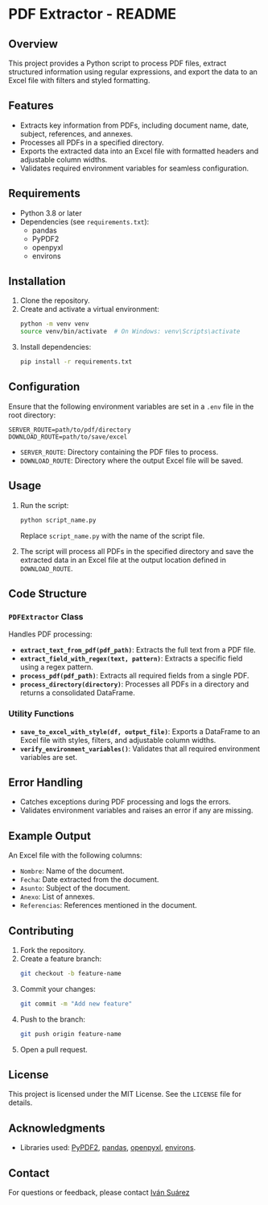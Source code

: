 # PDF Extractor - README

## Overview

This project provides a Python script to process PDF files, extract structured information using regular expressions,
and export the data to an Excel file with filters and styled formatting.

## Features

- Extracts key information from PDFs, including document name, date, subject, references, and annexes.
- Processes all PDFs in a specified directory.
- Exports the extracted data into an Excel file with formatted headers and adjustable column widths.
- Validates required environment variables for seamless configuration.

## Requirements

- Python 3.8 or later
- Dependencies (see `requirements.txt`):
    - pandas
    - PyPDF2
    - openpyxl
    - environs

## Installation

1. Clone the repository.
2. Create and activate a virtual environment:
   ```bash
   python -m venv venv
   source venv/bin/activate  # On Windows: venv\Scripts\activate
   ```
3. Install dependencies:
   ```bash
   pip install -r requirements.txt
   ```

## Configuration

Ensure that the following environment variables are set in a `.env` file in the root directory:

```env
SERVER_ROUTE=path/to/pdf/directory
DOWNLOAD_ROUTE=path/to/save/excel
```

- `SERVER_ROUTE`: Directory containing the PDF files to process.
- `DOWNLOAD_ROUTE`: Directory where the output Excel file will be saved.

## Usage

1. Run the script:
   ```bash
   python script_name.py
   ```
   Replace `script_name.py` with the name of the script file.

2. The script will process all PDFs in the specified directory and save the extracted data in an Excel file at the
   output location defined in `DOWNLOAD_ROUTE`.

## Code Structure

### `PDFExtractor` Class

Handles PDF processing:

- **`extract_text_from_pdf(pdf_path)`**: Extracts the full text from a PDF file.
- **`extract_field_with_regex(text, pattern)`**: Extracts a specific field using a regex pattern.
- **`process_pdf(pdf_path)`**: Extracts all required fields from a single PDF.
- **`process_directory(directory)`**: Processes all PDFs in a directory and returns a consolidated DataFrame.

### Utility Functions

- **`save_to_excel_with_style(df, output_file)`**: Exports a DataFrame to an Excel file with styles, filters, and
  adjustable column widths.
- **`verify_environment_variables()`**: Validates that all required environment variables are set.

## Error Handling

- Catches exceptions during PDF processing and logs the errors.
- Validates environment variables and raises an error if any are missing.

## Example Output

An Excel file with the following columns:

- `Nombre`: Name of the document.
- `Fecha`: Date extracted from the document.
- `Asunto`: Subject of the document.
- `Anexo`: List of annexes.
- `Referencias`: References mentioned in the document.

## Contributing

1. Fork the repository.
2. Create a feature branch:
   ```bash
   git checkout -b feature-name
   ```
3. Commit your changes:
   ```bash
   git commit -m "Add new feature"
   ```
4. Push to the branch:
   ```bash
   git push origin feature-name
   ```
5. Open a pull request.

## License

This project is licensed under the MIT License. See the `LICENSE` file for details.

## Acknowledgments

- Libraries
  used: [PyPDF2](https://pypi.org/project/PyPDF2/), [pandas](https://pandas.pydata.org/), [openpyxl](https://openpyxl.readthedocs.io/), [environs](https://pypi.org/project/environs/).

## Contact

For questions or feedback, please contact [Iván Suárez](https://github.com/Zerausir)
